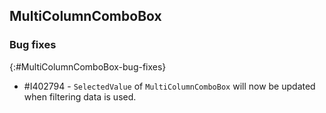 ## MultiColumnComboBox

### Bug fixes
{:#MultiColumnComboBox-bug-fixes}

* \#I402794 - `SelectedValue` of `MultiColumnComboBox` will now be updated when filtering data is used.